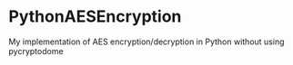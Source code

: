 # PythonAESEncryption
My implementation of AES encryption/decryption in Python without using pycryptodome
